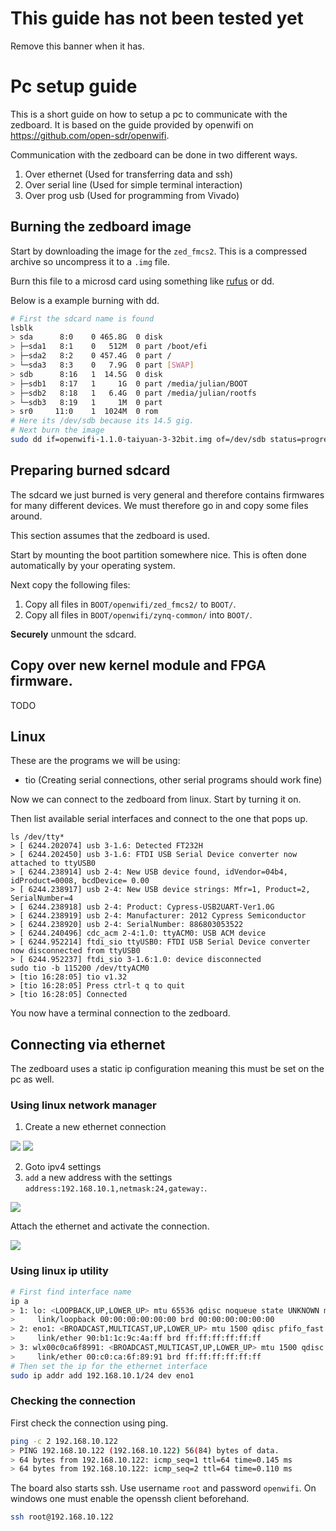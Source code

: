 # This guide has not been tested yet

Remove this banner when it has.

# Pc setup guide

This is a short guide on how to setup a pc to communicate with the zedboard.
It is based on the guide provided by openwifi on <https://github.com/open-sdr/openwifi>.

Communication with the zedboard can be done in two different ways.

1. Over ethernet (Used for transferring data and ssh)
2. Over serial line (Used for simple terminal interaction)
3. Over prog usb (Used for programming from Vivado)

## Burning the zedboard image

Start by downloading the image for the `zed_fmcs2`.
This is a compressed archive so uncompress it to a `.img` file.

Burn this file to a microsd card using something like [rufus](https://rufus.ie/)
or dd.

Below is a example burning with dd.

```bash
# First the sdcard name is found
lsblk
> sda      8:0    0 465.8G  0 disk 
> ├─sda1   8:1    0   512M  0 part /boot/efi
> ├─sda2   8:2    0 457.4G  0 part /
> └─sda3   8:3    0   7.9G  0 part [SWAP]
> sdb      8:16   1  14.5G  0 disk 
> ├─sdb1   8:17   1     1G  0 part /media/julian/BOOT
> ├─sdb2   8:18   1   6.4G  0 part /media/julian/rootfs
> └─sdb3   8:19   1     1M  0 part 
> sr0     11:0    1  1024M  0 rom  
# Here its /dev/sdb because its 14.5 gig.
# Next burn the image
sudo dd if=openwifi-1.1.0-taiyuan-3-32bit.img of=/dev/sdb status=progress
```

## Preparing burned sdcard

The sdcard we just burned is very general and therefore contains firmwares for
many different devices.
We must therefore go in and copy some files around.

This section assumes that the zedboard is used.

Start by mounting the boot partition somewhere nice.
This is often done automatically by your operating system.

Next copy the following files:

1. Copy all files in `BOOT/openwifi/zed_fmcs2/` to `BOOT/`.
2. Copy all files in `BOOT/openwifi/zynq-common/` into `BOOT/`.

**Securely** unmount the sdcard.

## Copy over new kernel module and FPGA firmware.

TODO

## Linux

These are the programs we will be using:
- tio (Creating serial connections, other serial programs should work fine)


Now we can connect to the zedboard from linux.
Start by turning it on.

Then list available serial interfaces and connect to the one that pops up.

```
ls /dev/tty*
> [ 6244.202074] usb 3-1.6: Detected FT232H
> [ 6244.202450] usb 3-1.6: FTDI USB Serial Device converter now attached to ttyUSB0
> [ 6244.238914] usb 2-4: New USB device found, idVendor=04b4, idProduct=0008, bcdDevice= 0.00
> [ 6244.238917] usb 2-4: New USB device strings: Mfr=1, Product=2, SerialNumber=4
> [ 6244.238918] usb 2-4: Product: Cypress-USB2UART-Ver1.0G
> [ 6244.238919] usb 2-4: Manufacturer: 2012 Cypress Semiconductor
> [ 6244.238920] usb 2-4: SerialNumber: 886803053522
> [ 6244.240496] cdc_acm 2-4:1.0: ttyACM0: USB ACM device
> [ 6244.952214] ftdi_sio ttyUSB0: FTDI USB Serial Device converter now disconnected from ttyUSB0
> [ 6244.952237] ftdi_sio 3-1.6:1.0: device disconnected
sudo tio -b 115200 /dev/ttyACM0
> [tio 16:28:05] tio v1.32
> [tio 16:28:05] Press ctrl-t q to quit
> [tio 16:28:05] Connected
```

You now have a terminal connection to the zedboard.

## Connecting via ethernet

The zedboard uses a static ip configuration meaning this must be set on the pc as well.

### Using linux network manager

1. Create a new ethernet connection 

![](./assets/nm_1.png)
![](./assets/nm_2.png)

2. Goto ipv4 settings
3. `add` a new address with the settings `address:192.168.10.1,netmask:24,gateway:`.

![](./assets/nm_3.png)

Attach the ethernet and activate the connection.

![](./assets/nm_4.png)

### Using linux ip utility

```bash
# First find interface name
ip a
> 1: lo: <LOOPBACK,UP,LOWER_UP> mtu 65536 qdisc noqueue state UNKNOWN mode DEFAULT group default qlen 1000
>     link/loopback 00:00:00:00:00:00 brd 00:00:00:00:00:00
> 2: eno1: <BROADCAST,MULTICAST,UP,LOWER_UP> mtu 1500 qdisc pfifo_fast state UP mode DEFAULT group default qlen 1000
>     link/ether 90:b1:1c:9c:4a:ff brd ff:ff:ff:ff:ff:ff
> 3: wlx00c0ca6f8991: <BROADCAST,MULTICAST,UP,LOWER_UP> mtu 1500 qdisc pfifo_fast state UP mode DORMANT group default qlen 1000
>     link/ether 00:c0:ca:6f:89:91 brd ff:ff:ff:ff:ff:ff
# Then set the ip for the ethernet interface
sudo ip addr add 192.168.10.1/24 dev eno1
```

### Checking the connection

First check the connection using ping.

```bash
ping -c 2 192.168.10.122
> PING 192.168.10.122 (192.168.10.122) 56(84) bytes of data.
> 64 bytes from 192.168.10.122: icmp_seq=1 ttl=64 time=0.145 ms
> 64 bytes from 192.168.10.122: icmp_seq=2 ttl=64 time=0.110 ms
```

The board also starts ssh.
Use username `root` and password `openwifi`.
On windows one must enable the openssh client beforehand.

```bash
ssh root@192.168.10.122
```
